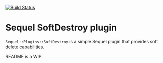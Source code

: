 [![Build Status](https://travis-ci.org/fsaravia/sequel-soft-destroy.svg?branch=master)](https://travis-ci.org/fsaravia/sequel-soft-destroy)

# Sequel SoftDestroy plugin

`Sequel::Plugins::SoftDestroy` is a simple Sequel plugin that provides soft delete capabilities.

README is a WIP.
